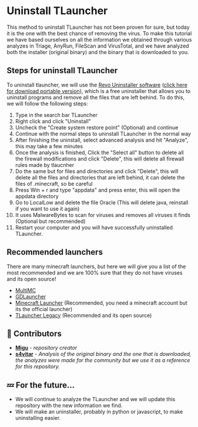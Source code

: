 # Uninstall TLauncher
This method to uninstall TLauncher has not been proven for sure, but today it is the one with the best chance of removing the virus. To make this tutorial we have based ourselves on all the information we obtained through various analyzes in Triage, AnyRun, FileScan and VirusTotal, and we have analyzed both the installer (original binary) and the binary that is downloaded to you.

## Steps for uninstall TLauncher
To uninstall tlauncher, we will use the [Revo Uninstaller software](https://download.revouninstaller.com/download/revosetup.exe) ([click here for download portable version](https://download.revouninstaller.com/download/RevoUninstaller_Portable.zip)), which is a free uninstaller that allows you to uninstall programs and remove all the files that are left behind. To do this, we will follow the following steps:
1. Type in the search bar TLauncher
2. Right click and click "Uninstall"
3. Uncheck the "Create system restore point" (Optional) and continue
4. Continue with the normal steps to uninstall TLauncher in the normal way
5. After finishing the uninstall, select advanced analysis and hit "Analyze", this may take a few minutes
6. Once the analysis is finished, Click the "Select all" button to delete all the firewall modifications and click "Delete", this will delete all firewall rules made by tlaucnher
7. Do the same but for files and directories and click "Delete", this will delete all the files and directories that are left behind, it can delete the files of .minecraft, so be careful
8. Press Win + r and type "appdata" and press enter, this will open the appdata directory
9. Go to LocalLow and delete the file Oracle (This will delete java, reinstall if you want to use it again)
10. It uses MalwareBytes to scan for viruses and removes all viruses it finds (Optional but recommended)
11. Restart your computer and you will have successfully uninstalled TLauncher.

## Recommended launchers

There are many minecraft launchers, but here we will give you a list of the most recommended and we are 100% sure that they do not have viruses and its open source!

* [MultiMC](https://multimc.org/#Download)
* [GDLauncher](https://gdevs.io/)
* [Minecraft Launcher](https://www.minecraft.net/en-us/download/alternative) (Recommended, you need a minecraft account but its the official launcher)
* [TLauncher Legacy](https://tlaun.ch/) (Recommended and its open source)

## 💖 Contributors
* [**Migu**](https://github.com/migu-star) - *repository creator*
* [**s4vitar**](https://github.com/s4vitar) - *Analysis of the original binary and the one that is downloaded, the analyzes were made for the community but we use it as a reference for this repository.*

## 💤 For the future...
* We will continue to analyze the TLauncher and we will update this repository with the new information we find.
* We will make an uninstaller, probably in python or javascript, to make uninstalling easier.
